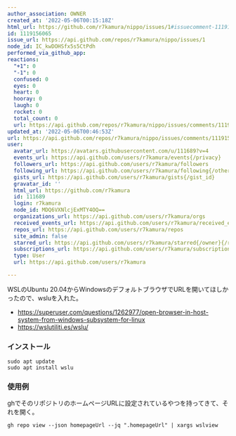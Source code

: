 ```yaml
---
author_association: OWNER
created_at: '2022-05-06T00:15:18Z'
html_url: https://github.com/r7kamura/nippo/issues/1#issuecomment-1119156065
id: 1119156065
issue_url: https://api.github.com/repos/r7kamura/nippo/issues/1
node_id: IC_kwDOHSfx5s5CtPdh
performed_via_github_app:
reactions:
  "+1": 0
  "-1": 0
  confused: 0
  eyes: 0
  heart: 0
  hooray: 0
  laugh: 0
  rocket: 0
  total_count: 0
  url: https://api.github.com/repos/r7kamura/nippo/issues/comments/1119156065/reactions
updated_at: '2022-05-06T00:46:53Z'
url: https://api.github.com/repos/r7kamura/nippo/issues/comments/1119156065
user:
  avatar_url: https://avatars.githubusercontent.com/u/111689?v=4
  events_url: https://api.github.com/users/r7kamura/events{/privacy}
  followers_url: https://api.github.com/users/r7kamura/followers
  following_url: https://api.github.com/users/r7kamura/following{/other_user}
  gists_url: https://api.github.com/users/r7kamura/gists{/gist_id}
  gravatar_id: ''
  html_url: https://github.com/r7kamura
  id: 111689
  login: r7kamura
  node_id: MDQ6VXNlcjExMTY4OQ==
  organizations_url: https://api.github.com/users/r7kamura/orgs
  received_events_url: https://api.github.com/users/r7kamura/received_events
  repos_url: https://api.github.com/users/r7kamura/repos
  site_admin: false
  starred_url: https://api.github.com/users/r7kamura/starred{/owner}{/repo}
  subscriptions_url: https://api.github.com/users/r7kamura/subscriptions
  type: User
  url: https://api.github.com/users/r7kamura

---
```

WSLのUbuntu 20.04からWindowsのデフォルトブラウザでURLを開いてほしかったので、wsluを入れた。

- https://superuser.com/questions/1262977/open-browser-in-host-system-from-windows-subsystem-for-linux
- https://wslutiliti.es/wslu/

### インストール

```
sudo apt update
sudo apt install wslu
```

### 使用例

ghでそのリポジトリのホームページURLに設定されているやつを持ってきて、それを開く。

```
gh repo view --json homepageUrl --jq ".homepageUrl" | xargs wslview
```

